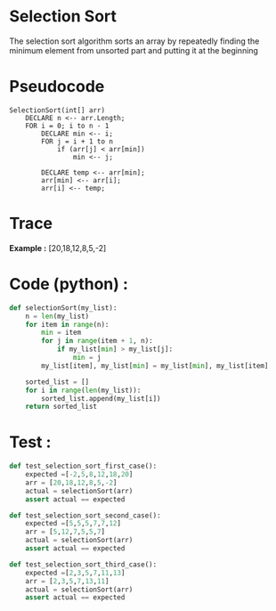 # Selection Sort
The selection sort algorithm sorts an array by repeatedly finding the minimum element from unsorted part and putting it at the beginning

# Pseudocode
``` pseudo
SelectionSort(int[] arr)
    DECLARE n <-- arr.Length;
    FOR i = 0; i to n - 1
        DECLARE min <-- i;
        FOR j = i + 1 to n
            if (arr[j] < arr[min])
                min <-- j;

        DECLARE temp <-- arr[min];
        arr[min] <-- arr[i];
        arr[i] <-- temp;
```
# Trace
**Example :** [20,18,12,8,5,-2]

# Code (python) :
```python
def selectionSort(my_list):
    n = len(my_list)
    for item in range(n):
        min = item
        for j in range(item + 1, n):
            if my_list[min] > my_list[j]:
                min = j
        my_list[item], my_list[min] = my_list[min], my_list[item]

    sorted_list = []
    for i in range(len(my_list)):
        sorted_list.append(my_list[i])
    return sorted_list

```

# Test :
```python
def test_selection_sort_first_case():
    expected =[-2,5,8,12,18,20]
    arr = [20,18,12,8,5,-2]
    actual = selectionSort(arr)
    assert actual == expected

def test_selection_sort_second_case():
    expected =[5,5,5,7,7,12]
    arr = [5,12,7,5,5,7]
    actual = selectionSort(arr)
    assert actual == expected

def test_selection_sort_third_case():
    expected =[2,3,5,7,11,13]
    arr = [2,3,5,7,13,11]
    actual = selectionSort(arr)
    assert actual == expected
```
